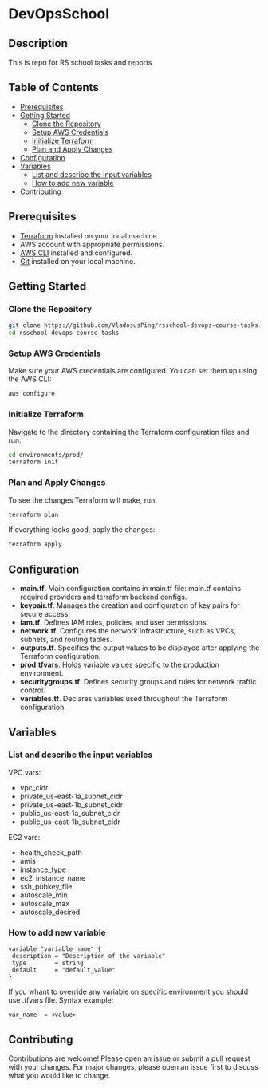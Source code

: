 # DevOpsSchool

## Description
This is repo for RS school tasks and reports

## Table of Contents

- [Prerequisites](#prerequisites)
- [Getting Started](#getting-started)
  - [Clone the Repository](#clone-the-repository)
  - [Setup AWS Credentials](#setup-aws-credentials)
  - [Initialize Terraform](#initialize-terraform)
  - [Plan and Apply Changes](#plan-and-apply-changes)
- [Configuration](#configuration)
- [Variables](#variables)
  - [List and describe the input variables](#list-and-describe-the-input-variables)
  - [How to add new variable](#how-to-add-new-variable)
- [Contributing](#contributing)

## Prerequisites

- [Terraform](https://www.terraform.io/downloads.html) installed on your local machine.
- AWS account with appropriate permissions.
- [AWS CLI](https://docs.aws.amazon.com/cli/latest/userguide/install-cliv2.html) installed and configured.
- [Git](https://git-scm.com/book/en/v2/Getting-Started-Installing-Git) installed on your local machine.

## Getting Started

### Clone the Repository

```bash
git clone https://github.com/VladosusPing/rsschool-devops-course-tasks.git
cd rsschool-devops-course-tasks
```

### Setup AWS Credentials

Make sure your AWS credentials are configured. You can set them up using the AWS CLI:

```bash
aws configure
```

### Initialize Terraform

 Navigate to the directory containing the Terraform configuration files and run:

 ```bash
cd environments/prod/
terraform init
```

### Plan and Apply Changes

To see the changes Terraform will make, run:

 ```bash
terraform plan
```

If everything looks good, apply the changes:

 ```bash
terraform apply
```

## Configuration 

- __main.tf__. Main configuration contains in main.tf file: main.tf contains required providers and terraform backend configs.
- __keypair.tf__. Manages the creation and configuration of key pairs for secure access.
- __iam.tf__. Defines IAM roles, policies, and user permissions.
- __network.tf__. Configures the network infrastructure, such as VPCs, subnets, and routing tables.
- __outputs.tf__. Specifies the output values to be displayed after applying the Terraform configuration.
- __prod.tfvars__. Holds variable values specific to the production environment. 
- __securitygroups.tf__. Defines security groups and rules for network traffic control.
- __variables.tf__. Declares variables used throughout the Terraform configuration.

## Variables

### List and describe the input variables

VPC vars:
- vpc_cidr
- private_us-east-1a_subnet_cidr
- private_us-east-1b_subnet_cidr
- public_us-east-1a_subnet_cidr
- public_us-east-1b_subnet_cidr

EC2 vars:
- health_check_path
- amis
- instance_type
- ec2_instance_name
- ssh_pubkey_file
- autoscale_min
- autoscale_max
- autoscale_desired

### How to add new variable

 ```hcl
variable "variable_name" {
  description = "Description of the variable"
  type        = string
  default     = "default_value"
}
```

If you whant to override any variable on specific environment you should use <env>.tfvars file. Syntax example:

 ```hcl
var_name  = <value>
```

## Contributing

Contributions are welcome! Please open an issue or submit a pull request with your changes. For major changes, please open an issue first to discuss what you would like to change.
